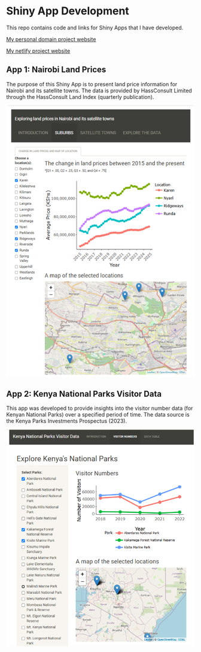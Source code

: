 # Shiny App Development

This repo contains code and links for Shiny Apps that I have developed.

[My personal domain project website](https://www.williamokech.com/portfolio/projects)

[My netlify project website](https://williamokech.netlify.app/portfolio/projects)

## App 1: Nairobi Land Prices

The purpose of this Shiny App is to present land price information for Nairobi and its satellite towns. The data is provided by HassConsult Limited through the HassConsult Land Index (quarterly publication).

![Screenshot of Nairobi Land Prices](projects_images/nairobi_land_prices.png)

## App 2: Kenya National Parks Visitor Data

This app was developed to provide insights into the visitor number data (for Kenyan National Parks) over a specified period of time. The data source is the Kenya Parks Investments Prospectus (2023).

![Screenshot of National Parks Visitor Data](projects_images/national_park_data.png)
